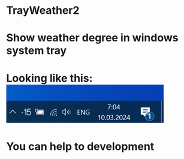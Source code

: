 # TrayWeather2
# Show weather degree in windows system tray
# Looking like this: ![](https://github.com/verelex/TrayWeather2/blob/master/tray1.png) 
# You can help to development

